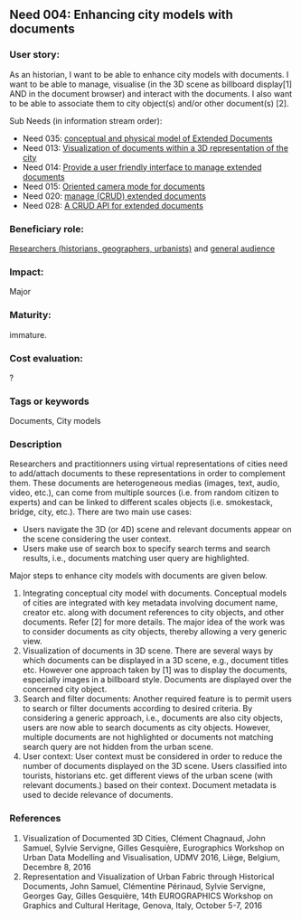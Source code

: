 
## Need 004: Enhancing city models with documents

### User story:

As an historian, I want to be able to enhance city models with documents. I want to be able to manage, visualise (in the 3D scene as billboard display[1] AND in the document browser) and interact with the documents. I also want to be able to associate them to city object(s) and/or other document(s) [2].

Sub Needs (in information stream order):
  * Need 035: [conceptual and physical model of Extended Documents](Need035.md)
  * Need 013: [Visualization of documents within a 3D representation of the city](Need013.md)
  * Need 014: [Provide a user friendly interface to manage extended documents](Need014.md)
  * Need 015: [Oriented camera mode for documents](Need015.md)
  * Need 020: [manage (CRUD) extended documents](Need020.md)
  * Need 028: [A CRUD API for extended documents](Need028.md)


### Beneficiary role:
[Researchers (historians, geographers, urbanists)](https://github.com/MEPP-team/RICT/blob/master/Doc/Devel/Needs/Roles.md#city-knowledgeable-person) and [general audience](https://github.com/MEPP-team/RICT/blob/master/Doc/Devel/Needs/Roles.md#general-audience)

### Impact: 
Major

### Maturity: 
immature. 

### Cost evaluation:
?

### Tags or keywords
Documents, City models

### Description
Researchers and practitionners using virtual representations of cities need to add/attach documents to these representations in order to complement them. These documents are heterogeneous medias (images, text, audio, video, etc.), can come from multiple sources (i.e. from random citizen to experts) and can be linked to different scales objects (i.e. smokestack, bridge, city, etc.). There are two main use cases:
* Users navigate the 3D (or 4D) scene and relevant documents appear on the scene considering the user context.
* Users make use of search box to specify search terms and search results, i.e., documents matching user query are highlighted.

Major steps to enhance city models with documents are given below.
1. Integrating conceptual city model with documents. Conceptual models of cities are integrated with key metadata involving document name, creator etc. along with document references to city objects, and other documents. Refer [2] for more details. The major idea of the work was to consider documents as city objects, thereby allowing a very generic view.
2. Visualization of documents in 3D scene. There are several ways by which documents can be displayed in a 3D scene, e.g., document titles etc. However one approach taken by [1] was to display the documents, especially images in a billboard style. Documents are displayed over the concerned city object.
3. Search and filter documents: Another required feature is to permit users to search or filter documents according to desired criteria. By considering a generic approach, i.e., documents are also city objects, users are now able to search documents as city objects. However, multiple documents are not highlighted or documents not matching search query are not hidden from the urban scene.
4. User context: User context must be considered in order to reduce the number of documents displayed on the 3D scene. Users  classified into tourists, historians etc. get different views of the urban scene (with relevant documents.) based on their context. Document metadata is used to decide relevance of documents.

### References
1. Visualization of Documented 3D Cities, Clément Chagnaud, John Samuel, Sylvie Servigne, Gilles Gesquière, Eurographics Workshop on Urban Data Modelling and Visualisation, UDMV 2016, Liège, Belgium, Decembre 8, 2016
2. Representation and Visualization of Urban Fabric through Historical Documents, John Samuel, Clémentine Périnaud, Sylvie Servigne, Georges Gay, Gilles Gesquière, 14th EUROGRAPHICS Workshop on Graphics and Cultural Heritage, Genova, Italy, October 5-7, 2016 
